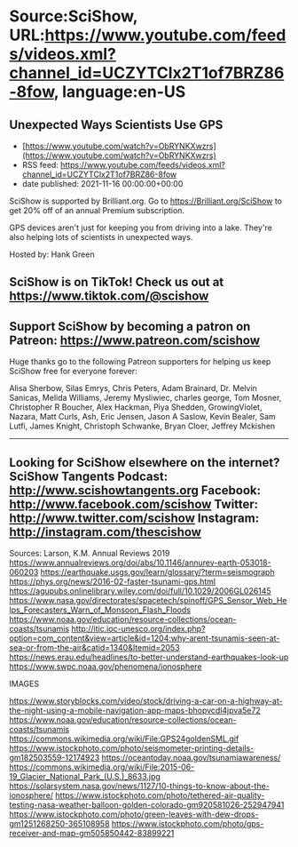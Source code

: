 # Source:SciShow, URL:https://www.youtube.com/feeds/videos.xml?channel_id=UCZYTClx2T1of7BRZ86-8fow, language:en-US

## Unexpected Ways Scientists Use GPS
 - [https://www.youtube.com/watch?v=ObRYNKXwzrs](https://www.youtube.com/watch?v=ObRYNKXwzrs)
 - RSS feed: https://www.youtube.com/feeds/videos.xml?channel_id=UCZYTClx2T1of7BRZ86-8fow
 - date published: 2021-11-16 00:00:00+00:00

SciShow is supported by Brilliant.org. Go to https://Brilliant.org/SciShow to get 20% off of an annual Premium subscription. 

GPS devices aren't just for keeping you from driving into a lake. They're also helping lots of scientists in unexpected ways.

Hosted by: Hank Green

SciShow is on TikTok!  Check us out at https://www.tiktok.com/@scishow 
----------
Support SciShow by becoming a patron on Patreon: https://www.patreon.com/scishow
----------
Huge thanks go to the following Patreon supporters for helping us keep SciShow free for everyone forever:

Alisa Sherbow, Silas Emrys, Chris Peters, Adam Brainard, Dr. Melvin Sanicas, Melida Williams, Jeremy Mysliwiec, charles george, Tom Mosner, Christopher R Boucher, Alex Hackman, Piya Shedden, GrowingViolet, Nazara, Matt Curls, Ash, Eric Jensen, Jason A Saslow, Kevin Bealer, Sam Lutfi, James Knight, Christoph Schwanke, Bryan Cloer, Jeffrey Mckishen

----------
Looking for SciShow elsewhere on the internet?
SciShow Tangents Podcast: http://www.scishowtangents.org
Facebook: http://www.facebook.com/scishow
Twitter: http://www.twitter.com/scishow
Instagram: http://instagram.com/thescishow
----------

Sources: 
Larson, K.M. Annual Reviews 2019 https://www.annualreviews.org/doi/abs/10.1146/annurev-earth-053018-060203
https://earthquake.usgs.gov/learn/glossary/?term=seismograph 
https://phys.org/news/2016-02-faster-tsunami-gps.html
https://agupubs.onlinelibrary.wiley.com/doi/full/10.1029/2006GL026145 
https://www.nasa.gov/directorates/spacetech/spinoff/GPS_Sensor_Web_Helps_Forecasters_Warn_of_Monsoon_Flash_Floods 
https://www.noaa.gov/education/resource-collections/ocean-coasts/tsunamis
http://itic.ioc-unesco.org/index.php?option=com_content&view=article&id=1204:why-arent-tsunamis-seen-at-sea-or-from-the-air&catid=1340&Itemid=2053
https://news.erau.edu/headlines/to-better-understand-earthquakes-look-up
https://www.swpc.noaa.gov/phenomena/ionosphere

IMAGES

https://www.storyblocks.com/video/stock/driving-a-car-on-a-highway-at-the-night-using-a-mobile-navigation-app-maps-bhopvcdl4jpva5e72
https://www.noaa.gov/education/resource-collections/ocean-coasts/tsunamis
https://commons.wikimedia.org/wiki/File:GPS24goldenSML.gif
https://www.istockphoto.com/photo/seismometer-printing-details-gm182503559-12174923
https://oceantoday.noaa.gov/tsunamiawareness/
https://commons.wikimedia.org/wiki/File:2015-06-19_Glacier_National_Park_(U.S.)_8633.jpg
https://solarsystem.nasa.gov/news/1127/10-things-to-know-about-the-ionosphere/
https://www.istockphoto.com/photo/tethered-air-quality-testing-nasa-weather-balloon-golden-colorado-gm920581026-252947941
https://www.istockphoto.com/photo/green-leaves-with-dew-drops-gm1251268250-365108958
https://www.istockphoto.com/photo/gps-receiver-and-map-gm505850442-83899221


